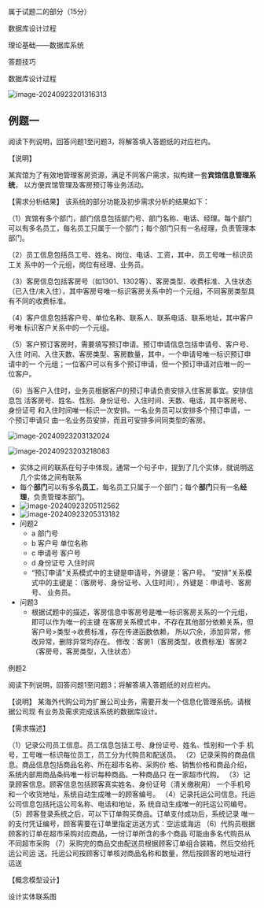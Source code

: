 属于试题二的部分（15分）

数据库设计过程

理论基础——数据库系统

答题技巧

数据库设计过程

![image-20240923201316313](https://s2.loli.net/2024/09/23/Ym9jBbXPgqi1F5p.png)





## 例题一

阅读下列说明，回答问题1至问题3，将解答填入答题纸的对应栏内。 

【说明】 

某宾馆为了有效地管理客房资源，满足不同客户需求，拟构建一套**宾馆信息管理系统**， 以方便宾馆管理及客房预订等业务活动。 

【需求分析结果】 该系统的部分功能及初步需求分析的结果如下： 

（1）宾馆有多个部门，部门信息包括部门号、部门名称、电话、经理。每个部门可以有多名员工，每名员工只属于一个部门；每个部门只有一名经理，负责管理本部门。 

（2）员工信息包括员工号、姓名、岗位、电话、工资，其中，员工号唯一标识员工关 系中的一个元组，岗位有经理、业务员。 

（3）客房信息包括客房号（如1301、1302等）、客房类型、收费标准、入住状态 （已入住/未入住），其中客房号唯一标识客房关系中的一个元组，不同客房类型具 有不同的收费标准。 

（4）客户信息包括客户号、单位名称、联系人、联系电话、联系地址，其中客户号唯 标识客户关系中的一个元组。

（5）客户预订客房时，需要填写预订申请。预订申请信息包括申请号、客户号、入住 时间、入住天数、客房类型、客房数量，其中，一个申请号唯一标识预订申请中的一 个元组；一位客户可以有多个预订申请，但一个预订申请对应唯一的一位客户。 

（6）当客户入住时，业务员根据客户的预订申请负责安排入住客房事宜。安排信息包 活客房号、姓名、性别、身份证号、入住时间、天数、电话，其中客房号、身份证号 和入住时间唯一标识一次安排。一名业务员可以安排多个预订申请，一个预订申请只 由一名业务员安排，而且可安排多间同类型的客房。

![image-20240923203132024](https://s2.loli.net/2024/09/23/iFxrcAsZf73mDJI.png)

![image-20240923203218083](https://s2.loli.net/2024/09/23/RqZJg6GuvMoK45T.png)

* 实体之间的联系在句子中体现，通常一个句子中，提到了几个实体，就说明这几个实体之间有联系
* 每个**部门**可以有多名**员工**，每名员工只属于一个部门；每个**部门**只有一名**经理**，负责管理本部门。
* ![image-20240923205112562](https://s2.loli.net/2024/09/23/pLoRCeGWBbrsfXv.png)
* ![image-20240923205313182](https://s2.loli.net/2024/09/23/1JzGXgYiKxkjsS7.png)
* 问题2
  * a 部门号
  * b 客户号 单位名称 
  * c 申请号 客户号
  * d 身份证号 入住时间
  * “预订申请”关系模式中的主键是申请号，外键是：客户号。 “安排”关系模式中的主键是：（客房号、身份证号、入住时间），外键是：申请号、客房号、 业务员。
* 问题3
  * 根据试题中的描述，客房信息中客房号是唯一标识客房关系的一个元组，即可以作为唯一的主键 在客房关系模式中，不存在其他部分依赖关系，但客户号>类型->收费标准，存在传递函数依赖， 所以穴余，添加异常，修改异常，删除异常均存在。 修改：客房1（客房类型，收费标准）客房2（客房号，客房类型，入住状态）



例题2

阅读下列说明，回答问题1至问题3；将解答填入答题纸的对应栏内。 

【说明】 某海外代购公司为扩展公司业务，需要开发一个信息化管理系统。请根据公司现 有业务及需求完成该系统的数据库设计。 

【需求描述】 

（1）记录公司员工信息。员工信息包括工号、身份证号、姓名、性别和一个手 机号，工号唯一标识每位员工，员工分为代购员和配送员。
（2）记录采购的商品信息。商品信息包括商品名称、所在超市名称、采购价 格、销售价格和商品介绍，系统内部用商品条码唯一标识每种商品。一种商品只 在一家超市代购。
（3）记录顾客信息。顾客信息包括顾客真实姓名、身份证号（清关缴税用） 一个手机号和一个收货地址，系统自动生成唯一的顾客编号。
（4）记录托运公司信息。托运公司信息包括托运公司名称、电话和地址，系 统自动生成唯一的托运公司编号。
（5）顾客登录系统之后，可以下订单购买商品。订单支付成功后，系统记录 唯一的支付凭证编号，顾客需要在订单里指定运送方式：空运或海运
（6）代购员根据顾客的订单在超市采购对应商品，一份订单所含的多个商品 可能由多名代购员从不同超市采购
（7）采购完的商品交由配送员根据顾客订单组合装箱，然后交给托运公司运 送。托运公司按顾客订单核对商品名称和数量，然后按顾客的地址进行运送

【概念模型设计】

设计实体联系图



